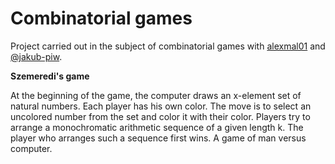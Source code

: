 # Combinatorial games

Project carried out in the subject of combinatorial games with [alexmal01](https://github.com/alexmal01) and [@jakub-piw](https://github.com/jakub-piw).

**Szemeredi's game**

At the beginning of the game, the computer draws an x-element set of natural numbers. Each player has his own color. The move is to select an uncolored number from the set and color it with their color. Players try to arrange a monochromatic arithmetic sequence of a given length k. The player who arranges such a sequence first wins. A game of man versus computer.
